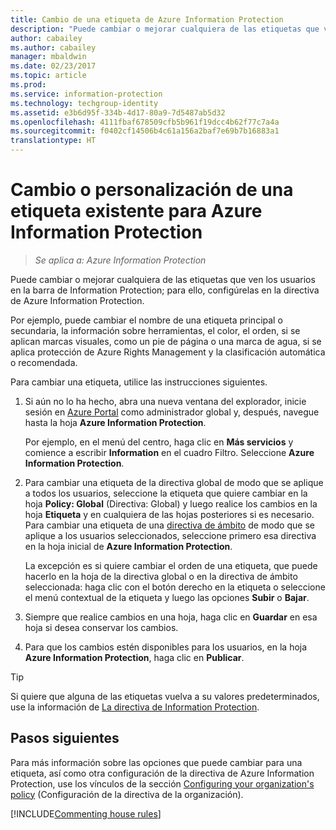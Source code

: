 ```yaml
---
title: Cambio de una etiqueta de Azure Information Protection
description: "Puede cambiar o mejorar cualquiera de las etiquetas que ven los usuarios en la barra de Information Protection; para ello, configúrelas en la directiva de Azure Information Protection."
author: cabailey
ms.author: cabailey
manager: mbaldwin
ms.date: 02/23/2017
ms.topic: article
ms.prod: 
ms.service: information-protection
ms.technology: techgroup-identity
ms.assetid: e3b6d95f-334b-4d17-80a9-7d5487ab5d32
ms.openlocfilehash: 4111fbaf678509cfb5b961f19dcc4b62f77c7a4a
ms.sourcegitcommit: f0402cf14506b4c61a156a2baf7e69b7b16883a1
translationtype: HT
---
```

# <a name="how-to-change-or-customize-an-existing-label-for-azure-information-protection"></a>Cambio o personalización de una etiqueta existente para Azure Information Protection

>*Se aplica a: Azure Information Protection*

Puede cambiar o mejorar cualquiera de las etiquetas que ven los usuarios en la barra de Information Protection; para ello, configúrelas en la directiva de Azure Information Protection.

Por ejemplo, puede cambiar el nombre de una etiqueta principal o secundaria, la información sobre herramientas, el color, el orden, si se aplican marcas visuales, como un pie de página o una marca de agua, si se aplica protección de Azure Rights Management y la clasificación automática o recomendada.

Para cambiar una etiqueta, utilice las instrucciones siguientes.


1. Si aún no lo ha hecho, abra una nueva ventana del explorador, inicie sesión en [Azure Portal](https://portal.azure.com) como administrador global y, después, navegue hasta la hoja **Azure Information Protection**. 
    
    Por ejemplo, en el menú del centro, haga clic en **Más servicios** y comience a escribir **Information** en el cuadro Filtro. Seleccione **Azure Information Protection**.

2. Para cambiar una etiqueta de la directiva global de modo que se aplique a todos los usuarios, seleccione la etiqueta que quiere cambiar en la hoja **Policy: Global** (Directiva: Global) y luego realice los cambios en la hoja **Etiqueta** y en cualquiera de las hojas posteriores si es necesario. Para cambiar una etiqueta de una [directiva de ámbito](configure-policy-scope.md) de modo que se aplique a los usuarios seleccionados, seleccione primero esa directiva en la hoja inicial de **Azure Information Protection**.

    La excepción es si quiere cambiar el orden de una etiqueta, que puede hacerlo en la hoja de la directiva global o en la directiva de ámbito seleccionada: haga clic con el botón derecho en la etiqueta o seleccione el menú contextual de la etiqueta y luego las opciones **Subir** o **Bajar**.

3. Siempre que realice cambios en una hoja, haga clic en **Guardar** en esa hoja si desea conservar los cambios.

4. Para que los cambios estén disponibles para los usuarios, en la hoja **Azure Information Protection**, haga clic en **Publicar**.

> [!TIP]
>Si quiere que alguna de las etiquetas vuelva a su valores predeterminados, use la información de [La directiva de Information Protection](configure-policy-default.md).

## <a name="next-steps"></a>Pasos siguientes

Para más información sobre las opciones que puede cambiar para una etiqueta, así como otra configuración de la directiva de Azure Information Protection, use los vínculos de la sección [Configuring your organization's policy](configure-policy.md#configuring-your-organizations-policy) (Configuración de la directiva de la organización).

[!INCLUDE[Commenting house rules](../includes/houserules.md)]


